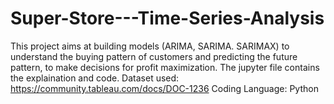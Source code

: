 # Super-Store---Time-Series-Analysis
This project aims at building models (ARIMA, SARIMA. SARIMAX) to understand the buying pattern of customers and predicting the future pattern, to make decisions for profit maximization.
The jupyter file contains the explaination and code.
Dataset used: https://community.tableau.com/docs/DOC-1236
Coding Language: Python
